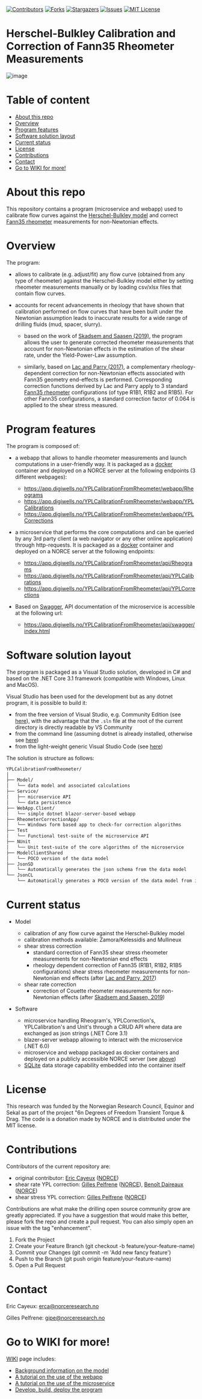 <!-- PROJECT SHIELDS -->

[![Contributors][contributors-shield]][contributors-url]
[![Forks][forks-shield]][forks-url]
[![Stargazers][stars-shield]][stars-url]
[![Issues][issues-shield]][issues-url]
[![MIT License][license-shield]][license-url]

[contributors-shield]: https://img.shields.io/github/contributors/Open-Source-Drilling-Community/YPLCalibrationFromRheometer?logo=GitHub
[contributors-url]: https://github.com/Open-Source-Drilling-Community/YPLCalibrationFromRheometer/graphs/contributors
[forks-shield]: https://img.shields.io/github/forks/Open-Source-Drilling-Community/YPLCalibrationFromRheometer?logo=GitHub
[forks-url]: https://github.com/Open-Source-Drilling-Community/YPLCalibrationFromRheometer/network/members
[stars-shield]: https://img.shields.io/github/stars/Open-Source-Drilling-Community/YPLCalibrationFromRheometer?color=%230000ff&logo=GitHub
[stars-url]: https://github.com/Open-Source-Drilling-Community/YPLCalibrationFromRheometer/stargazers
[issues-shield]: https://img.shields.io/github/issues/Open-Source-Drilling-Community/YPLCalibrationFromRheometer?color=%23FF0000&logo=GitHub
[issues-url]: https://github.com/Open-Source-Drilling-Community/YPLCalibrationFromRheometer/issues
[license-shield]: https://img.shields.io/github/license/Open-Source-Drilling-Community/YPLCalibrationFromRheometer?color=%2300FFFF
[license-url]: https://github.com/Open-Source-Drilling-Community/YPLCalibrationFromRheometer/blob/master/LICENSE


Herschel-Bulkley Calibration and Correction of Fann35 Rheometer Measurements 
===

![image](https://user-images.githubusercontent.com/91899139/228566462-78f68378-d38e-4b1b-8328-24d8202f7ef4.png)

# Table of content

- [About this repo](#about-this-repo)
- [Overview](#overview)
- [Program features](#program-features)
- [Software solution layout](#software-solution-layout)
- [Current status](#current-status)
- [License](#license)
- [Contributions](#contributions)
- [Contact](#contact)
- [Go to WIKI for more!](#go-to-wiki-for-more)

# About this repo
This repository contains a program (microservice and webapp) used to calibrate flow curves against the [Herschel-Bulkley model](https://en.wikipedia.org/wiki/Herschel%E2%80%93Bulkley_fluid) and correct [Fann35 rheometer](https://www.fann.com/en/products/model-35) measurements for non-Newtonian effects.

# Overview
The program:

-	allows to calibrate (e.g. adjust/fit) any flow curve (obtained from any type of rheometer) against the Herschel-Bulkley model either by setting rheometer measurements manually or by loading csv/xlsx files that contain flow curves.

-	accounts for recent advancements in rheology that have shown that calibration performed on flow curves that have been built under the Newtonian assumption leads to inaccurate results for a wide range of drilling fluids (mud, spacer, slurry). 

    - based on the work of [Skadsem and Saasen (2019)](https://www.degruyter.com/document/doi/10.1515/arh-2019-0001/html), the program allows the user to generate corrected rheometer measurements that account for non-Newtonian effects in the estimation of the shear rate, under the Yield-Power-Law assumption.

    - similarly, based on [Lac and Parry (2017)](http://sor.scitation.org/doi/10.1122/1.4986925), a complementary rheology-dependent correction for non-Newtonian effects associated with Fann35 geometry end-effects is performed. Corresponding correction functions derived by Lac and Parry apply to 3 standard [Fann35 rheometer](https://www.fann.com/en/products/model-35) configurations (of type R1B1, R1B2 and R1B5). For other Fann35 configurations, a standard correction factor of 0.064 is applied to the shear stress measured.

# Program features
The program is composed of: 

-	a webapp that allows to handle rheometer measurements and launch computations in a user-friendly way. It is packaged as a [docker](https://www.docker.com/) container and deployed on a NORCE server at the following endpoints (3 different webpages):

    - https://app.digiwells.no/YPLCalibrationFromRheometer/webapp/Rheograms
    - https://app.digiwells.no/YPLCalibrationFromRheometer/webapp/YPLCalibrations
    - https://app.digiwells.no/YPLCalibrationFromRheometer/webapp/YPLCorrections

-	a microservice that performs the core computations and can be queried by any 3rd party client (a web navigator or any other online application) through http-requests. It is packaged as a [docker](https://www.docker.com/) container and deployed on a NORCE server at the following endpoints:

    - https://app.digiwells.no/YPLCalibrationFromRheometer/api/Rheograms 
    - https://app.digiwells.no/YPLCalibrationFromRheometer/api/YPLCalibrations
    - https://app.digiwells.no/YPLCalibrationFromRheometer/api/YPLCorrections

-	Based on [Swagger](https://swagger.io/), API documentation of the microservice is accessible at the following url:

    - https://app.digiwells.no/YPLCalibrationFromRheometer/api/swagger/index.html

# Software solution layout

The program is packaged as a Visual Studio solution, developed in C# and based on the .NET Core 3.1 framework (compatible with Windows, Linux and MacOS).

Visual Studio has been used for the development but as any dotnet program, it is possible to build it:
- from the free version of Visual Studio, e.g. Community Edition (see [here](https://visualstudio.microsoft.com/vs/community/)), with the advantage that the `.sln` file at the root of the current directory is directly readable by VS Community
- from the command line (assuming dotnet is already installed, otherwise see [here](https://dotnet.microsoft.com/en-us/download))
- from the light-weight generic Visual Studio Code (see [here](https://code.visualstudio.com/))

The solution is structure as follows:

```bash
YPLCalibrationFromRheometer/
│
├── Model/
│   └── data model and associated calculations
├── Service/
│   ├── microservice API
│   └── data persistence
├── WebApp.Client/
│   └── simple dotnet blazor-server-based webapp
├── RheometerCorrectionApp/
│   └── Windows form based app to check-for correction algorithms
├── Test
│   └── Functional test-suite of the microservice API
├── NUnit
│   └── Unit test-suite of the core algorithms of the microservice
├── ModelClientShared
│   └── POCO version of the data model
├── JsonSD
│   └── Automatically generates the json schema from the data model
└── JsonCL
    └── Automatically generates a POCO version of the data model from its json schema

```

# Current status

-	Model
    - calibration of any flow curve against the Herschel-Bulkley model
    - calibration methods available: Zamora/Kelessidis and Mullineux
    - shear stress correction
        - standard correction of Fann35 shear stress rheometer measurements for non-Newtonian end effects 
        - rheology dependent correction of Fann35 (R1B1, R1B2, R1B5 configurations) shear stress rheometer measurements for non-Newtonian end effects (after [Lac and Parry, 2017](http://sor.scitation.org/doi/10.1122/1.4986925))
    - shear rate correction
        - correction of Couette rheometer measurements for non-Newtonian effects (after [Skadsem and Saasen, 2019](https://www.degruyter.com/document/doi/10.1515/arh-2019-0001/html))

-	Software
    - microservice handling Rheogram's, YPLCorrection's, YPLCalibration's and Unit's through a CRUD API where data are exchanged as json strings (.NET Core 3.1)
    - blazer-server webapp allowing to interact with the microservice (.NET 6.0)
    - microservice and webapp packaged as docker containers and deployed on a publicly accessible NORCE server (see [above](#program-features))
    - [SQLite](https://sqlite.org/index.html) data storage capability embedded into the container itself

# License

This research was funded by the Norwegian Research Council, Equinor and Sekal as part of the project "6n Degrees of Freedom Transient Torque & Drag. The code is a donation made by NORCE and is distributed under the MIT license.

# Contributions

Contributors of the current repository are:
- original contributor: [Eric Cayeux](https://www.norceresearch.no/personer/eric-cayeux/526) ([NORCE](https://www.norceresearch.no/))
- shear rate YPL correction: [Gilles Pelfrene](https://www.norceresearch.no/personer/gilles-pelfrene/23354694) ([NORCE](https://www.norceresearch.no/)), [Benoît Daireaux](https://www.norceresearch.no/personer/benoit-daireaux/604) ([NORCE](https://www.norceresearch.no/))
- shear stress YPL correction: [Gilles Pelfrene](https://www.norceresearch.no/personer/gilles-pelfrene/23354694) ([NORCE](https://www.norceresearch.no/))


Contributions are what make the drilling open source community grow are greatly appreciated.
If you have a suggestion that would make this better, please fork the repo and create a pull request. You can also simply open an issue with the tag "enhancement".
1.	Fork the Project
2.	Create your Feature Branch (git checkout -b feature/your-feature-name)
3.	Commit your Changes (git commit -m 'Add new fancy feature')
4.	Push to the Branch (git push origin feature/your-feature-name)
5.	Open a Pull Request

# Contact

Eric Cayeux: erca@norceresearch.no

Gilles Pelfrene: gipe@norceresearch.no 

# Go to WIKI for more!

[WIKI](https://github.com/Open-Source-Drilling-Community/YPLCalibrationFromRheometer/wiki) page includes:
- [Background information on the model](https://github.com/Open-Source-Drilling-Community/YPLCalibrationFromRheometer/wiki/Background)
- [A tutorial on the use of the webapp](https://github.com/Open-Source-Drilling-Community/YPLCalibrationFromRheometer/wiki/WebApp-tutorial)
- [A tutorial on the use of the microservice](https://github.com/Open-Source-Drilling-Community/YPLCalibrationFromRheometer/wiki/Microservice-tutorial)
- [Develop, build, deploy the program](https://github.com/Open-Source-Drilling-Community/YPLCalibrationFromRheometer/wiki/For-developers)


